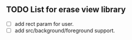 TODO List for erase view library
--------

- [ ] add rect param for user.
- [ ] add src/background/foreground support.
